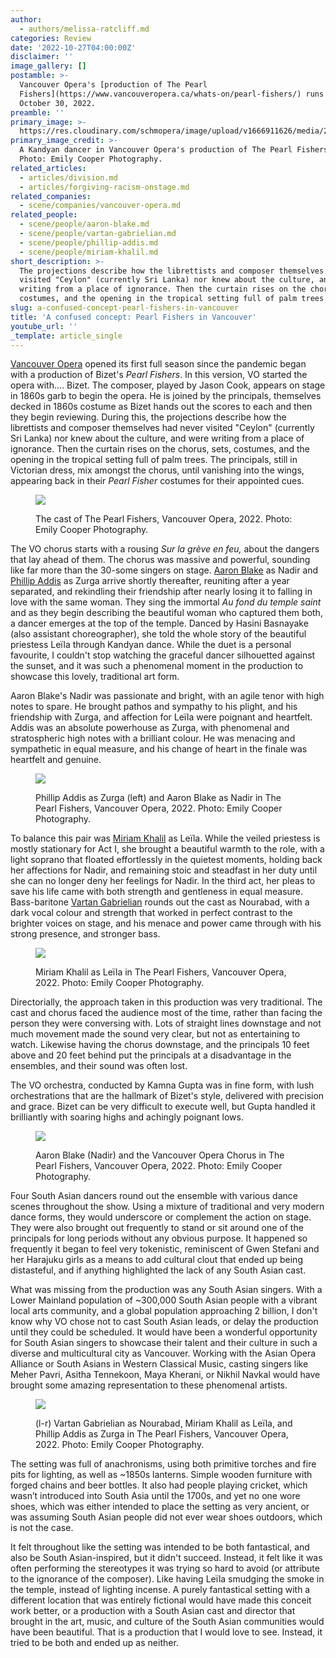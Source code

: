 ```yaml
---
author:
  - authors/melissa-ratcliff.md
categories: Review
date: '2022-10-27T04:00:00Z'
disclaimer: ''
image_gallery: []
postamble: >-
  Vancouver Opera's [production of The Pearl
  Fishers](https://www.vancouveropera.ca/whats-on/pearl-fishers/) runs through
  October 30, 2022.
preamble: ''
primary_image: >-
  https://res.cloudinary.com/schmopera/image/upload/v1666911626/media/2022/10/sqVO_-_Pearl_Fishers_-_Dancers_-_photo_by_Emily_Cooper_Photography_iankh4.jpg
primary_image_credit: >-
  A Kandyan dancer in Vancouver Opera's production of The Pearl Fishers, 2022.
  Photo: Emily Cooper Photography.
related_articles:
  - articles/division.md
  - articles/forgiving-racism-onstage.md
related_companies:
  - scene/companies/vancouver-opera.md
related_people:
  - scene/people/aaron-blake.md
  - scene/people/vartan-gabrielian.md
  - scene/people/phillip-addis.md
  - scene/people/miriam-khalil.md
short_description: >-
  The projections describe how the librettists and composer themselves had never
  visited "Ceylon" (currently Sri Lanka) nor knew about the culture, and were
  writing from a place of ignorance. Then the curtain rises on the chorus, sets,
  costumes, and the opening in the tropical setting full of palm trees.
slug: a-confused-concept-pearl-fishers-in-vancouver
title: 'A confused concept: Pearl Fishers in Vancouver'
youtube_url: ''
_template: article_single
---
```


[Vancouver Opera](/scene/companies/vancouver-opera/) opened its first full season since the pandemic began with a production of Bizet's _Pearl Fishers_. In this version, VO started the opera with…. Bizet. The composer, played by Jason Cook, appears on stage in 1860s garb to begin the opera. He is joined by the principals, themselves decked in 1860s costume as Bizet hands out the scores to each and then they begin reviewing. During this, the projections describe how the librettists and composer themselves had never visited "Ceylon" (currently Sri Lanka) nor knew about the culture, and were writing from a place of ignorance. Then the curtain rises on the chorus, sets, costumes, and the opening in the tropical setting full of palm trees. The principals, still in Victorian dress, mix amongst the chorus, until vanishing into the wings, appearing back in their _Pearl Fisher_ costumes for their appointed cues.

<figure data-type="image">

![](https://res.cloudinary.com/schmopera/image/upload/v1666911666/media/2022/10/VO-PearlFishers_-_Full_stage_cast_chorus_-_photo_by_Emily_Cooper_Photography_ozewyw.jpg)

<figcaption>The cast of The Pearl Fishers, Vancouver Opera, 2022. Photo: Emily Cooper Photography.</figcaption>  
</figure>

The VO chorus starts with a rousing _Sur la grève en feu,_ about the dangers that lay ahead of them. The chorus was massive and powerful, sounding like far more than the 30-some singers on stage. [Aaron Blake](/scene/people/aaron-blake/) as Nadir and [Phillip Addis](/scene/people/phillip-addis/) as Zurga arrive shortly thereafter, reuniting after a year separated, and rekindling their friendship after nearly losing it to falling in love with the same woman. They sing the immortal _Au fond du temple saint_ and as they begin describing the beautiful woman who captured them both, a dancer emerges at the top of the temple. Danced by Hasini Basnayake (also assistant choreographer), she told the whole story of the beautiful priestess Leïla through Kandyan dance. While the duet is a personal favourite, I couldn't stop watching the graceful dancer silhouetted against the sunset, and it was such a phenomenal moment in the production to showcase this lovely, traditional art form.

Aaron Blake's Nadir was passionate and bright, with an agile tenor with high notes to spare. He brought pathos and sympathy to his plight, and his friendship with Zurga, and affection for Leïla were poignant and heartfelt. Addis was an absolute powerhouse as Zurga, with phenomenal and stratospheric high notes with a brilliant colour. He was menacing and sympathetic in equal measure, and his change of heart in the finale was heartfelt and genuine.

<figure data-type="image">

![](https://res.cloudinary.com/schmopera/image/upload/v1666911700/media/2022/10/VO-Pearl-Fishers-Phillip_Addis_Aaron_Blake_-_photo_by_Emily_Cooper_Photography_n2jm9s.jpg)

<figcaption>Phillip Addis as Zurga (left) and Aaron Blake as Nadir in The Pearl Fishers, Vancouver Opera, 2022. Photo: Emily Cooper Photography.</figcaption>  
</figure>

To balance this pair was [Miriam Khalil](/scene/people/miriam-khalil/) as Leïla. While the veiled priestess is mostly stationary for Act I, she brought a beautiful warmth to the role, with a light soprano that floated effortlessly in the quietest moments, holding back her affections for Nadir, and remaining stoic and steadfast in her duty until she can no longer deny her feelings for Nadir. In the third act, her pleas to save his life came with both strength and gentleness in equal measure. Bass-baritone [Vartan Gabrielian](/scene/people/vartan-gabrielian/) rounds out the cast as Nourabad, with a dark vocal colour and strength that worked in perfect contrast to the brighter voices on stage, and his menace and power came through with his strong presence, and stronger bass.

<figure data-type="image">

![](https://res.cloudinary.com/schmopera/image/upload/v1666911731/media/2022/10/VO_-_Pearl_Fishers_-_Miriam_Khalil_-_photo_by_Emily_Cooper_Photography_ndjfvg.jpg)

<figcaption>Miriam Khalil as Leïla in The Pearl Fishers, Vancouver Opera, 2022. Photo: Emily Cooper Photography.</figcaption>  
</figure>

Directorially, the approach taken in this production was very traditional. The cast and chorus faced the audience most of the time, rather than facing the person they were conversing with. Lots of straight lines downstage and not much movement made the sound very clear, but not as entertaining to watch. Likewise having the chorus downstage, and the principals 10 feet above and 20 feet behind put the principals at a disadvantage in the ensembles, and their sound was often lost.

The VO orchestra, conducted by Kamna Gupta was in fine form, with lush orchestrations that are the hallmark of Bizet's style, delivered with precision and grace. Bizet can be very difficult to execute well, but Gupta handled it brilliantly with soaring highs and achingly poignant lows.

<figure data-type="image">

![](https://res.cloudinary.com/schmopera/image/upload/v1666911759/media/2022/10/VO-PearlFishers-Aaron_Blake_and_chorus_-_photo_by_Emily_Cooper_Photography_nbtolt.jpg)

<figcaption>Aaron Blake (Nadir) and the Vancouver Opera Chorus in The Pearl Fishers, Vancouver Opera, 2022. Photo: Emily Cooper Photography.</figcaption>  
</figure>

Four South Asian dancers round out the ensemble with various dance scenes throughout the show. Using a mixture of traditional and very modern dance forms, they would underscore or complement the action on stage. They were also brought out frequently to stand or sit around one of the principals for long periods without any obvious purpose. It happened so frequently it began to feel very tokenistic, reminiscent of Gwen Stefani and her Harajuku girls as a means to add cultural clout that ended up being distasteful, and if anything highlighted the lack of any South Asian cast.

What was missing from the production was any South Asian singers. With a Lower Mainland population of \~300,000 South Asian people with a vibrant local arts community, and a global population approaching 2 billion, I don't know why VO chose not to cast South Asian leads, or delay the production until they could be scheduled. It would have been a wonderful opportunity for South Asian singers to showcase their talent and their culture in such a diverse and multicultural city as Vancouver. Working with the Asian Opera Alliance or South Asians in Western Classical Music, casting singers like Meher Pavri, Asitha Tennekoon, Maya Kherani, or Nikhil Navkal would have brought some amazing representation to these phenomenal artists.

<figure data-type="image">

![](https://res.cloudinary.com/schmopera/image/upload/v1666911781/media/2022/10/VO-Pearl_Fishers-Vartan_Gabrielian_Miriam_Khalil_Phillip_Addis_-_photo_by_Emily_Cooper_Photography_avfy7o.jpg)

<figcaption>(l-r) Vartan Gabrielian as Nourabad, Miriam Khalil as Leïla, and Phillip Addis as Zurga in The Pearl Fishers, Vancouver Opera, 2022. Photo: Emily Cooper Photography.</figcaption>  
</figure>

The setting was full of anachronisms, using both primitive torches and fire pits for lighting, as well as \~1850s lanterns. Simple wooden furniture with forged chains and beer bottles. It also had people playing cricket, which wasn’t introduced into South Asia until the 1700s, and yet no one wore shoes, which was either intended to place the setting as very ancient, or was assuming South Asian people did not ever wear shoes outdoors, which is not the case.

It felt throughout like the setting was intended to be both fantastical, and also be South Asian-inspired, but it didn't succeed. Instead, it felt like it was often performing the stereotypes it was trying so hard to avoid (or attribute to the ignorance of the composer). Like having Leïla smudging the smoke in the temple, instead of lighting incense. A purely fantastical setting with a different location that was entirely fictional would have made this conceit work better, or a production with a South Asian cast and director that brought in the art, music, and culture of the South Asian communities would have been beautiful. That is a production that I would love to see. Instead, it tried to be both and ended up as neither.

